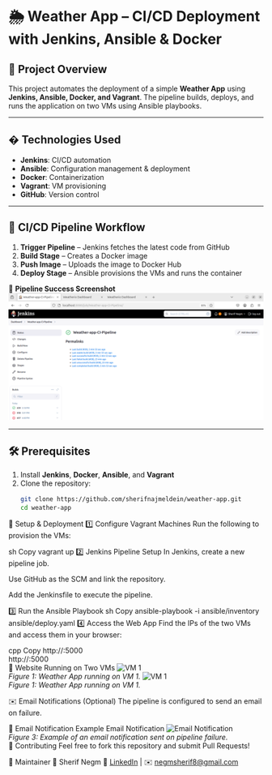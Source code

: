 # 🌦️ Weather App – CI/CD Deployment with Jenkins, Ansible & Docker  

## 📌 Project Overview  
This project automates the deployment of a simple **Weather App** using **Jenkins, Ansible, Docker, and Vagrant**. The pipeline builds, deploys, and runs the application on two VMs using Ansible playbooks.  

---

## � Technologies Used  

- **Jenkins**: CI/CD automation  
- **Ansible**: Configuration management & deployment  
- **Docker**: Containerization  
- **Vagrant**: VM provisioning  
- **GitHub**: Version control  

---

## 📜 CI/CD Pipeline Workflow  

1. **Trigger Pipeline** – Jenkins fetches the latest code from GitHub  
2. **Build Stage** – Creates a Docker image  
3. **Push Image** – Uploads the image to Docker Hub  
4. **Deploy Stage** – Ansible provisions the VMs and runs the container  

📸 **Pipeline Success Screenshot**  
![Pipeline Success](screenshots/1.png)  

---

## 🛠️ Prerequisites  

1. Install **Jenkins**, **Docker**, **Ansible**, and **Vagrant**  
2. Clone the repository:  
   ```sh
   git clone https://github.com/sherifnajmeldein/weather-app.git
   cd weather-app
🔧 Setup & Deployment
1️⃣ Configure Vagrant Machines
Run the following to provision the VMs:

sh
Copy
vagrant up
2️⃣ Jenkins Pipeline Setup
In Jenkins, create a new pipeline job.

Use GitHub as the SCM and link the repository.

Add the Jenkinsfile to execute the pipeline.

3️⃣ Run the Ansible Playbook
sh
Copy
ansible-playbook -i ansible/inventory ansible/deploy.yaml
4️⃣ Access the Web App
Find the IPs of the two VMs and access them in your browser:

cpp
Copy
http://<vm1-ip>:5000  
http://<vm2-ip>:5000  
📸 Website Running on Two VMs
![VM 1](screenshots/2.png)  
*Figure 1: Weather App running on VM 1.* 
![VM 1](screenshots/3.png)  
*Figure 1: Weather App running on VM 1.* 

✉️ Email Notifications (Optional)
The pipeline is configured to send an email on failure.

📸 Email Notification Example
Email Notification
![Email Notification](screenshots/4.png)  
*Figure 3: Example of an email notification sent on pipeline failure.*  
🤝 Contributing
Feel free to fork this repository and submit Pull Requests!

📌 Maintainer
👤 Sherif Negm
🔗 [LinkedIn](https://www.linkedin.com/in/sherif-negm-300b451ba/) | ✉️ negmsherif8@gmail.com

